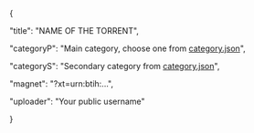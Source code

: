 {

"title": "NAME OF THE TORRENT",

"categoryP": "Main category, choose one from [category.json](https://part-0.metadata-cache.com/categories.json)",

"categoryS": "Secondary category from [category.json](https://part-0.metadata-cache.com/categories.json)",

"magnet": "?xt=urn:btih:...",

"uploader": "Your public username"

}
